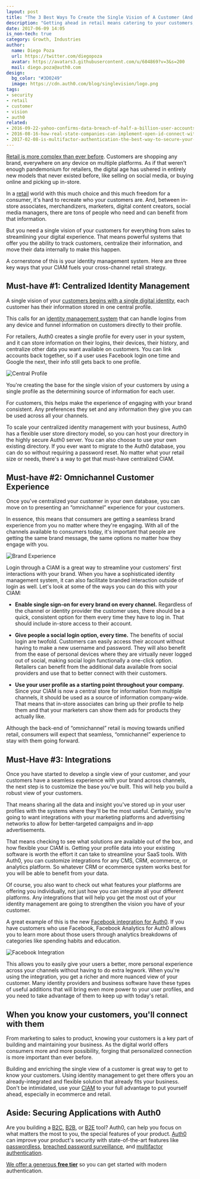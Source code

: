 ```yaml
---
layout: post
title: "The 3 Best Ways To Create the Single Vision of A Customer (And What to Do With It)"
description: "Getting ahead in retail means catering to your customers, and a single vision of your customers can help you do just that"
date: 2017-06-09 14:05
is_non-tech: true
category: Growth, Industries
author:
  name: Diego Poza
  url: https://twitter.com/diegopoza
  avatar: https://avatars3.githubusercontent.com/u/604869?v=3&s=200
  mail: diego.poza@auth0.com
design:
  bg_color: "#3D0249"
  image: https://cdn.auth0.com/blog/singlevision/logo.png
tags:
- security
- retail
- customer
- vision
- auth0
related:
- 2016-09-22-yahoo-confirms-data-breach-of-half-a-billion-user-accounts
- 2016-08-16-how-real-state-companies-can-implement-open-id-connect-with-auth0
- 2017-02-08-is-multifactor-authentication-the-best-way-to-secure-your-accounts-myths-and-reality
---
```


[Retail is more complex than ever before](https://auth0.com/retail/). Customers are shopping any brand, everywhere on any device on multiple platforms. As if that weren't enough pandemonium for retailers, the digital age has ushered in entirely new models that never existed before, like selling on social media, or buying online and picking up in-store.

In a [retail](https://auth0.com/retail/) world with this much choice and this much freedom for a consumer, it's hard to recreate who your customers are. And, between in-store associates, merchandizers, marketers, digital content creators, social media managers, there are tons of people who need and can benefit from that information.

But you need a single vision of your customers for everything from sales to streamlining your digital experience. That means powerful systems that offer you the ability to track customers, centralize their information, and move their data internally to make this happen.

A cornerstone of this is your identity management system. Here are three key ways that your CIAM fuels your cross-channel retail strategy.

## Must-have #1: Centralized Identity Management

A single vision of your [customers begins with a single digital identity](https://auth0.com/b2c-customer-identity-management), each customer has their information stored in one central profile.

This calls for an [identity management system](https://auth0.com/user-management) that can handle logins from any device and funnel information on customers directly to their profile.

For retailers, Auth0 creates a single profile for every user in your system, and it can store information on their logins, their devices, their history, and centralize other data you want available on customers. You can link accounts back together, so if a user uses Facebook login one time and Google the next, their info still gets back to one profile.

![Central Profile](https://cdn.auth0.com/blog/vision/central-profile.png)

You're creating the base for the single vision of your customers by using a single profile as the determining source of information for each user.

For customers, this helps make the experience of engaging with your brand consistent. Any preferences they set and any information they give you can be used across all your channels.

To scale your centralized identity management with your business, Auth0 has a flexible user store directory model, so you can host your directory in the highly secure Auth0 server. You can also choose to use your own existing directory. If you ever want to migrate to the Auth0 database, you can do so without requiring a password reset. No matter what your retail size or needs, there's a way to get that must-have centralized CIAM.

## Must-have #2: Omnichannel Customer Experience

Once you've centralized your customer in your own database, you can move on to presenting an “omnichannel” experience for your customers.

In essence, this means that consumers are getting a seamless brand experience from you no matter where they're engaging. With all of the channels available to consumers today, it's important that people are getting the same brand message, the same options no matter how they engage with you.

![Brand Experience](https://cdn.auth0.com/blog/vision/download.jpg)

Login through a CIAM is a great way to streamline your customers' first interactions with your brand. When you have a sophisticated identity management system, it can also facilitate branded interaction outside of login as well. Let's look at some of the ways you can do this with your CIAM:

* **Enable single sign-on for every brand on every channel.** Regardless of the channel or identity provider the customer uses, there should be a quick, consistent option for them every time they have to log in. That should include in-store access to their account.

* **Give people a social login option, every time.** The benefits of social login are twofold. Customers can easily access their account without having to make a new username and password. They will also benefit from the ease of personal devices where they are virtually never logged out of social, making social login functionally a one-click option. Retailers can benefit from the additional data available from social providers and use that to better connect with their customers.

* **Use your user profile as a starting point throughout your company.** Since your CIAM is now a central store for information from multiple channels, it should be used as a source of information company-wide. That means that in-store associates can bring up their profile to help them and that your marketers can show them ads for products they actually like.

Although the back-end of “omnichannel” retail is moving towards unified retail, consumers will expect that seamless, “omnichannel” experience to stay with them going forward.

## Must-Have #3: Integrations

Once you have started to develop a single view of your customer, and your customers have a seamless experience with your brand across channels, the next step is to customize the base you've built. This will help you build a robust view of your customers.

That means sharing all the data and insight you've stored up in your user profiles with the systems where they'll be the most useful. Certainly, you're going to want integrations with your marketing platforms and advertising networks to allow for better-targeted campaigns and in-app advertisements.

That means checking to see what solutions are available out of the box, and how flexible your CIAM is. Getting your profile data into your existing software is worth the effort it can take to streamline your SaaS tools. With Auth0, you can customize integrations for any CMS, CRM, ecommerce, or analytics platform. So whatever CRM or ecommerce system works best for you will be able to benefit from your data.

Of course, you also want to check out what features your platforms are offering you individually, not just how you can integrate all your different platforms. Any integrations that will help you get the most out of your identity management are going to strengthen the vision you have of your customer.

A great example of this is the new [Facebook integration for Auth0](https://auth0.com/learn/facebook-analytics/). If you have customers who use Facebook, Facebook Analytics for Auth0 allows you to learn more about those users through analytics breakdowns of categories like spending habits and education.

![Facebook Integration](https://cdn.auth0.com/blog/vision/facebookintegration.png)

This allows you to easily give your users a better, more personal experience across your channels without having to do extra legwork. When you're using the integration, you get a richer and more nuanced view of your customer. Many identity providers and business software have these types of useful additions that will bring even more power to your user profiles, and you need to take advantage of them to keep up with today's retail.

## When you know your customers, you'll connect with them

From marketing to sales to product, knowing your customers is a key part of building and maintaining your business. As the digital world offers consumers more and more possibility, forging that personalized connection is more important than ever before.

Building and enriching the single view of a customer is great way to get to know your customers. Using identity management to get there offers you an already-integrated and flexible solution that already fits your business. Don't be intimidated, use your [CIAM](https://auth0.com/b2c-customer-identity-management) to your full advantage to put yourself ahead, especially in ecommerce and retail.

## Aside: Securing Applications with Auth0

Are you building a [B2C](https://auth0.com/b2c-customer-identity-management), [B2B](https://auth0.com/b2b-enterprise-identity-management), or [B2E](https://auth0.com/b2e-identity-management-for-employees) tool? Auth0, can help you focus on what matters the most to you, the special features of your product. [Auth0](https://auth0.com/) can improve your product's security with state-of-the-art features like [passwordless](https://auth0.com/passwordless), [breached password surveillance](https://auth0.com/breached-passwords), and [multifactor authentication](https://auth0.com/multifactor-authentication).

[We offer a generous **free tier**](https://auth0.com/pricing) so you can get started with modern authentication.
